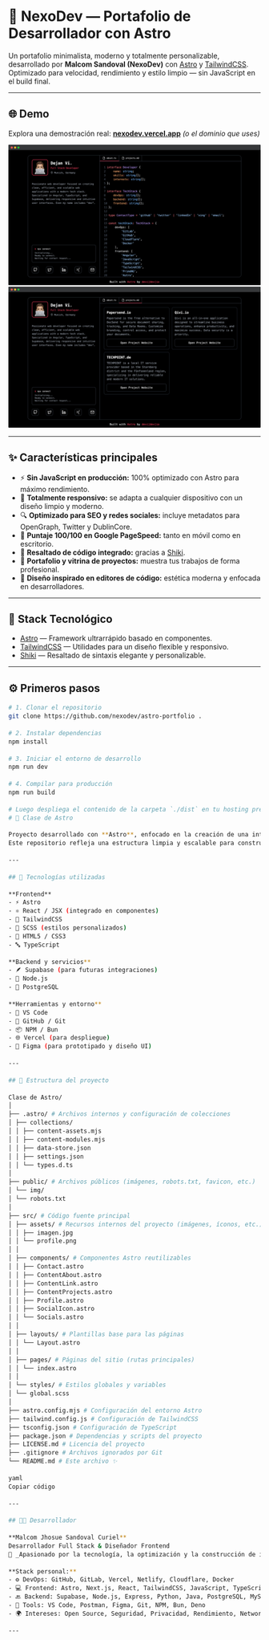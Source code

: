 # 🚀 NexoDev — Portafolio de Desarrollador con Astro

Un portafolio minimalista, moderno y totalmente personalizable, desarrollado por **Malcom Sandoval (NexoDev)** con [Astro](https://astro.build/) y [TailwindCSS](https://tailwindcss.com/).  
Optimizado para velocidad, rendimiento y estilo limpio — sin JavaScript en el build final.

---

## 🌐 Demo
Explora una demostración real: **[nexodev.vercel.app](https://nexodev.vercel.app)** *(o el dominio que uses)*

![Vista previa de la sección “Sobre mí” — NexoDev Portfolio](assets/preview-about.png)
![Vista previa de proyectos — NexoDev Portfolio](assets/preview-projects.png)

---

## ✨ Características principales
- ⚡ **Sin JavaScript en producción:** 100% optimizado con Astro para máximo rendimiento.  
- 📱 **Totalmente responsivo:** se adapta a cualquier dispositivo con un diseño limpio y moderno.  
- 🔍 **Optimizado para SEO y redes sociales:** incluye metadatos para OpenGraph, Twitter y DublinCore.  
- 💯 **Puntaje 100/100 en Google PageSpeed:** tanto en móvil como en escritorio.  
- 🧠 **Resaltado de código integrado:** gracias a [Shiki](https://github.com/shikijs/shiki).  
- 💼 **Portafolio y vitrina de proyectos:** muestra tus trabajos de forma profesional.  
- 🧩 **Diseño inspirado en editores de código:** estética moderna y enfocada en desarrolladores.

---

## 🧰 Stack Tecnológico
- [Astro](https://astro.build/) — Framework ultrarrápido basado en componentes.  
- [TailwindCSS](https://tailwindcss.com/) — Utilidades para un diseño flexible y responsivo.  
- [Shiki](https://github.com/shikijs/shiki) — Resaltado de sintaxis elegante y personalizable.

---

## ⚙️ Primeros pasos

```bash
# 1. Clonar el repositorio
git clone https://github.com/nexodev/astro-portfolio .

# 2. Instalar dependencias
npm install

# 3. Iniciar el entorno de desarrollo
npm run dev

# 4. Compilar para producción
npm run build

# Luego despliega el contenido de la carpeta `./dist` en tu hosting preferido.
# 🌌 Clase de Astro

Proyecto desarrollado con **Astro**, enfocado en la creación de una interfaz moderna, modular y optimizada.  
Este repositorio refleja una estructura limpia y escalable para construir sitios estáticos o híbridos con componentes reutilizables.

---

## 🚀 Tecnologías utilizadas

**Frontend**
- ⚡ Astro
- ⚛️ React / JSX (integrado en componentes)
- 💨 TailwindCSS
- 🎨 SCSS (estilos personalizados)
- 🧱 HTML5 / CSS3
- 🔤 TypeScript

**Backend y servicios**
- 🪶 Supabase (para futuras integraciones)
- 🐍 Node.js
- 🐘 PostgreSQL

**Herramientas y entorno**
- 🧩 VS Code
- 🧪 GitHub / Git
- 📦 NPM / Bun
- 🌐 Vercel (para despliegue)
- 🧭 Figma (para prototipado y diseño UI)

---

## 🧱 Estructura del proyecto

Clase de Astro/
│
├── .astro/ # Archivos internos y configuración de colecciones
│ ├── collections/
│ │ ├── content-assets.mjs
│ │ ├── content-modules.mjs
│ │ ├── data-store.json
│ │ ├── settings.json
│ │ └── types.d.ts
│
├── public/ # Archivos públicos (imágenes, robots.txt, favicon, etc.)
│ └── img/
│ └── robots.txt
│
├── src/ # Código fuente principal
│ ├── assets/ # Recursos internos del proyecto (imágenes, íconos, etc.)
│ │ ├── imagen.jpg
│ │ └── profile.png
│ │
│ ├── components/ # Componentes Astro reutilizables
│ │ ├── Contact.astro
│ │ ├── ContentAbout.astro
│ │ ├── ContentLink.astro
│ │ ├── ContentProjects.astro
│ │ ├── Profile.astro
│ │ ├── SocialIcon.astro
│ │ └── Socials.astro
│ │
│ ├── layouts/ # Plantillas base para las páginas
│ │ └── Layout.astro
│ │
│ ├── pages/ # Páginas del sitio (rutas principales)
│ │ └── index.astro
│ │
│ └── styles/ # Estilos globales y variables
│ └── global.scss
│
├── astro.config.mjs # Configuración del entorno Astro
├── tailwind.config.js # Configuración de TailwindCSS
├── tsconfig.json # Configuración de TypeScript
├── package.json # Dependencias y scripts del proyecto
├── LICENSE.md # Licencia del proyecto
├── .gitignore # Archivos ignorados por Git
└── README.md # Este archivo ✨

yaml
Copiar código

---

## 🧑‍💻 Desarrollador

**Malcom Jhosue Sandoval Curiel**  
Desarrollador Full Stack & Diseñador Frontend  
🚀 _Apasionado por la tecnología, la optimización y la construcción de interfaces modernas._

**Stack personal:**
- ⚙️ DevOps: GitHub, GitLab, Vercel, Netlify, Cloudflare, Docker  
- 💻 Frontend: Astro, Next.js, React, TailwindCSS, JavaScript, TypeScript, HTML5, CSS3, SCSS  
- 🔙 Backend: Supabase, Node.js, Express, Python, Java, PostgreSQL, MySQL, REST APIs  
- 🧰 Tools: VS Code, Postman, Figma, Git, NPM, Bun, Deno  
- 🌍 Intereses: Open Source, Seguridad, Privacidad, Rendimiento, Networking

---